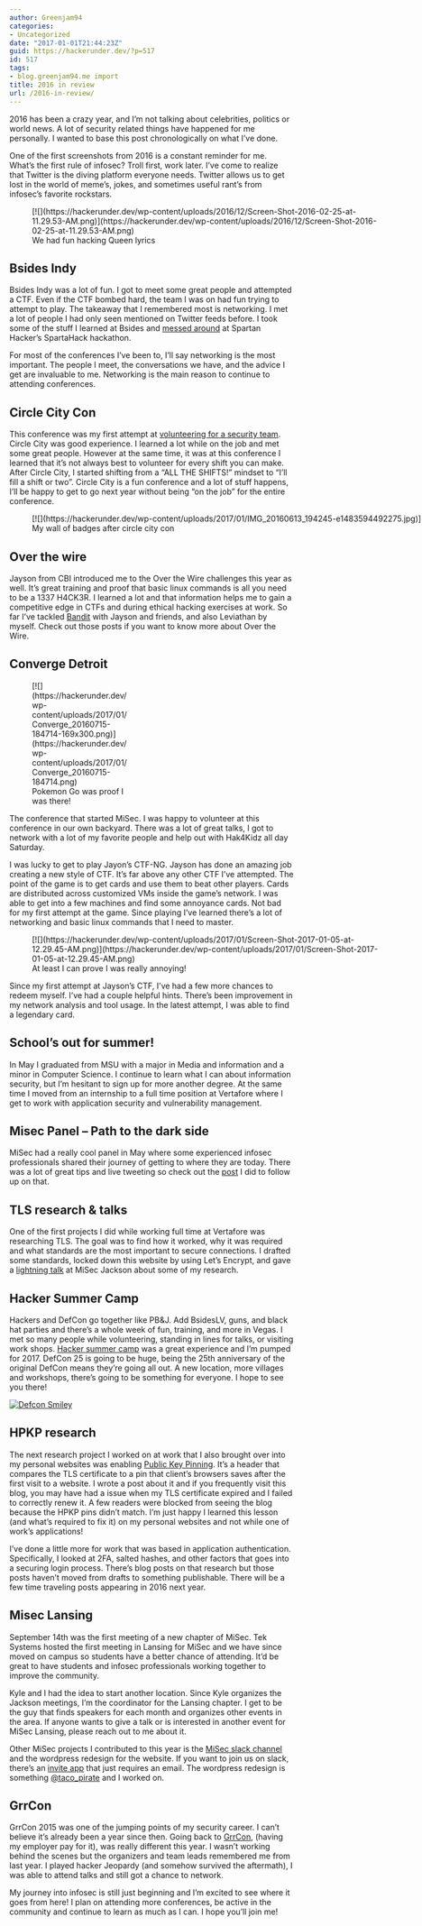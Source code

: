 ```yaml
---
author: Greenjam94
categories:
- Uncategorized
date: "2017-01-01T21:44:23Z"
guid: https://hackerunder.dev/?p=517
id: 517
tags:
- blog.greenjam94.me import
title: 2016 in review
url: /2016-in-review/
---
```


2016 has been a crazy year, and I’m not talking about celebrities, politics or world news. A lot of security related things have happened for me personally. I wanted to base this post chronologically on what I’ve done.

One of the first screenshots from 2016 is a constant reminder for me. What’s the first rule of infosec? Troll first, work later. I’ve come to realize that Twitter is the diving platform everyone needs. Twitter allows us to get lost in the world of meme’s, jokes, and sometimes useful rant’s from infosec’s favorite rockstars.

<figure aria-describedby="caption-attachment-520" class="wp-caption aligncenter" id="attachment_520" style="width: 616px">[![](https://hackerunder.dev/wp-content/uploads/2016/12/Screen-Shot-2016-02-25-at-11.29.53-AM.png)](https://hackerunder.dev/wp-content/uploads/2016/12/Screen-Shot-2016-02-25-at-11.29.53-AM.png)<figcaption class="wp-caption-text" id="caption-attachment-520">We had fun hacking Queen lyrics</figcaption></figure>

## Bsides Indy

Bsides Indy was a lot of fun. I got to meet some great people and attempted a CTF. Even if the CTF bombed hard, the team I was on had fun trying to attempt to play. The takeaway that I remembered most is networking. I met a lot of people I had only seen mentioned on Twitter feeds before. I took some of the stuff I learned at Bsides and [messed around](https://hackerunder.dev/social-engineering-at-a-hackathon/) at Spartan Hacker’s SpartaHack hackathon.

For most of the conferences I’ve been to, I’ll say networking is the most important. The people I meet, the conversations we have, and the advice I get are invaluable to me. Networking is the main reason to continue to attending conferences.

## Circle City Con

This conference was my first attempt at [volunteering for a security team](https://hackerunder.dev/secops-at-circle-city-con-2016/). Circle City was good experience. I learned a lot while on the job and met some great people. However at the same time, it was at this conference I learned that it’s not always best to volunteer for every shift you can make. After Circle City, I started shifting from a “ALL THE SHIFTS!” mindset to “I’ll fill a shift or two”. Circle City is a fun conference and a lot of stuff happens, I’ll be happy to get to go next year without being “on the job” for the entire conference.

<figure aria-describedby="caption-attachment-523" class="wp-caption aligncenter" id="attachment_523" style="width: 1836px">[![](https://hackerunder.dev/wp-content/uploads/2017/01/IMG_20160613_194245-e1483594492275.jpg)](https://hackerunder.dev/wp-content/uploads/2017/01/IMG_20160613_194245.jpg)<figcaption class="wp-caption-text" id="caption-attachment-523">My wall of badges after circle city con</figcaption></figure>

## Over the wire

Jayson from CBI introduced me to the Over the Wire challenges this year as well. It’s great training and proof that basic linux commands is all you need to be a 1337 H4CK3R. I learned a lot and that information helps me to gain a competitive edge in CTFs and during ethical hacking exercises at work. So far I’ve tackled [Bandit](https://hackerunder.dev/overthewire-bandit/) with Jayson and friends, and also Leviathan by myself. Check out those posts if you want to know more about Over the Wire.

## Converge Detroit

<figure aria-describedby="caption-attachment-521" class="wp-caption alignright" id="attachment_521" style="width: 169px">[![](https://hackerunder.dev/wp-content/uploads/2017/01/Converge_20160715-184714-169x300.png)](https://hackerunder.dev/wp-content/uploads/2017/01/Converge_20160715-184714.png)<figcaption class="wp-caption-text" id="caption-attachment-521">Pokemon Go was proof I was there!</figcaption></figure>

The conference that started MiSec. I was happy to volunteer at this conference in our own backyard. There was a lot of great talks, I got to network with a lot of my favorite people and help out with Hak4Kidz all day Saturday.

I was lucky to get to play Jayon’s CTF-NG. Jayson has done an amazing job creating a new style of CTF. It’s far above any other CTF I’ve attempted. The point of the game is to get cards and use them to beat other players. Cards are distributed across customized VMs inside the game’s network. I was able to get into a few machines and find some annoyance cards. Not bad for my first attempt at the game. Since playing I’ve learned there’s a lot of networking and basic linux commands that I need to master.

<figure aria-describedby="caption-attachment-522" class="wp-caption aligncenter" id="attachment_522" style="width: 620px">[![](https://hackerunder.dev/wp-content/uploads/2017/01/Screen-Shot-2017-01-05-at-12.29.45-AM.png)](https://hackerunder.dev/wp-content/uploads/2017/01/Screen-Shot-2017-01-05-at-12.29.45-AM.png)<figcaption class="wp-caption-text" id="caption-attachment-522">At least I can prove I was really annoying!</figcaption></figure>

Since my first attempt at Jayson’s CTF, I’ve had a few more chances to redeem myself. I’ve had a couple helpful hints. There’s been improvement in my network analysis and tool usage. In the latest attempt, I was able to find a legendary card.

## School’s out for summer!

In May I graduated from MSU with a major in Media and information and a minor in Computer Science. I continue to learn what I can about information security, but I’m hesitant to sign up for more another degree. At the same time I moved from an internship to a full time position at Vertafore where I get to work with application security and vulnerability management.

## Misec Panel – Path to the dark side

MiSec had a really cool panel in May where some experienced infosec professionals shared their journey of getting to where they are today. There was a lot of great tips and live tweeting so check out the [post](https://hackerunder.dev/path-dark-side/) I did to follow up on that.

## TLS research &amp; talks

One of the first projects I did while working full time at Vertafore was researching TLS. The goal was to find how it worked, why it was required and what standards are the most important to secure connections. I drafted some standards, locked down this website by using Let’s Encrypt, and gave a [lightning talk](https://hackerunder.dev/tls-lightning-talk/) at MiSec Jackson about some of my research.

## Hacker Summer Camp

Hackers and DefCon go together like PB&amp;J. Add BsidesLV, guns, and black hat parties and there’s a whole week of fun, training, and more in Vegas. I met so many people while volunteering, standing in lines for talks, or visiting work shops. [Hacker summer camp](https://hackerunder.dev/defcon-2016/) was a great experience and I’m pumped for 2017. DefCon 25 is going to be huge, being the 25th anniversary of the original DefCon means they’re going all out. A new location, more villages and workshops, there’s going to be something for everyone. I hope to see you there!

[![Defcon Smiley](https://hackerunder.dev/wp-content/uploads/2016/08/DefconSmiley.png)](https://hackerunder.dev/wp-content/uploads/2016/08/DefconSmiley.png)

## HPKP research

The next research project I worked on at work that I also brought over into my personal websites was enabling [Public Key Pinning](https://hackerunder.dev/hpkp/). It’s a header that compares the TLS certificate to a pin that client’s browsers saves after the first visit to a website. I wrote a post about it and if you frequently visit this blog, you may have had a issue when my TLS certificate expired and I failed to correctly renew it. A few readers were blocked from seeing the blog because the HPKP pins didn’t match. I’m just happy I learned this lesson (and what’s required to fix it) on my personal websites and not while one of work’s applications!

I’ve done a little more for work that was based in application authentication. Specifically, I looked at 2FA, salted hashes, and other factors that goes into a securing login process. There’s blog posts on that research but those posts haven’t moved from drafts to something publishable. There will be a few time traveling posts appearing in 2016 next year.

## Misec Lansing

September 14th was the first meeting of a new chapter of MiSec. Tek Systems hosted the first meeting in Lansing for MiSec and we have since moved on campus so students have a better chance of attending. It’d be great to have students and infosec professionals working together to improve the community.

Kyle and I had the idea to start another location. Since Kyle organizes the Jackson meetings, I’m the coordinator for the Lansing chapter. I get to be the guy that finds speakers for each month and organizes other events in the area. If anyone wants to give a talk or is interested in another event for MiSec Lansing, please reach out to me about it.

Other MiSec projects I contributed to this year is the [MiSec slack channel](https://hackerunder.dev/setting-up-slack/) and the wordpress redesign for the website. If you want to join us on slack, there’s an [invite app](http://misec.herokuapp.com) that just requires an email. The wordpress redesign is something [@taco\_pirate](https://twitter.com/taco_pirate) and I worked on.

## GrrCon

GrrCon 2015 was one of the jumping points of my security career. I can’t believe it’s already been a year since then. Going back to [GrrCon](https://hackerunder.dev/grrcon-2016/), (having my employer pay for it), was really different this year. I wasn’t working behind the scenes but the organizers and team leads remembered me from last year. I played hacker Jeopardy (and somehow survived the aftermath), I was able to attend talks and still got a chance to network.

My journey into infosec is still just beginning and I’m excited to see where it goes from here! I plan on attending more conferences, be active in the community and continue to learn as much as I can. I hope you’ll join me!